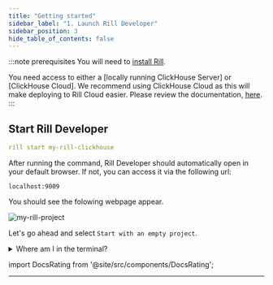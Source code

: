 ```yaml
---
title: "Getting started"
sidebar_label: "1. Launch Rill Developer"
sidebar_position: 3
hide_table_of_contents: false
---
```


:::note prerequisites
You will need to [install Rill](https://docs.rilldata.com/home/install).

You need access to either a [locally running ClickHouse Server] or [ClickHouse Cloud]. We recommend using ClickHouse Cloud as this will make deploying to Rill Cloud easier. Please review the documentation, [here](https://docs.rilldata.com/reference/olap-engines/clickhouse.md#clickhouse-local-vs-clickhouse-cloud).
:::
## Start Rill Developer

```yaml
rill start my-rill-clickhouse
```

After running the command, Rill Developer should automatically open in your default browser. If not, you can access it via the following url:

```
localhost:9009
``` 

You should see the folowing webpage appear. 

![my-rill-project](/img/tutorials/101/new-rill-project.png)
<br />

Let's go ahead and select `Start with an empty project`.

<details>
  <summary>Where am I in the terminal?</summary>
  
    You can use the `pwd` command to see which directory in the terminal you are. <br />
    If this is not where you'd like to make the directory use the `cd` command to change directories.

</details>


import DocsRating from '@site/src/components/DocsRating';

---
<DocsRating />
